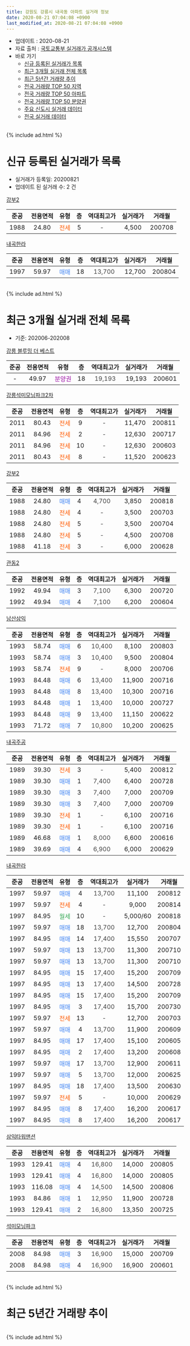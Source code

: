 ```yaml
---
title: 강원도 강릉시 내곡동 아파트 실거래 정보
date: 2020-08-21 07:04:08 +0900
last_modified_at: 2020-08-21 07:04:08 +0900
---
```


* 업데이트 : 2020-08-21
* 자료 출처 : [국토교통부 실거래가 공개시스템](http://rt.molit.go.kr)
* 바로 가기
    * [신규 등록된 실거래가 목록](#신규-등록된-실거래가-목록)
    * [최근 3개월 실거래 전체 목록](#최근-3개월-실거래-전체-목록)
    * [최근 5년간 거래량 추이](#최근-5년간-거래량-추이)
    * [전국 거래량 TOP 50 지역](https://inasie.github.io/apt-trade-info/최근-3개월-전국에서-가장-거래가-많이-발생한-지역)
    * [전국 거래량 TOP 50 아파트](https://inasie.github.io/apt-trade-info/최근-3개월-전국에서-가장-거래가-많이-발생한-아파트)
    * [전국 거래량 TOP 50 분양권](https://inasie.github.io/apt-trade-info/최근-3개월-전국에서-가장-거래가-많이-발생한-분양권)
    * [주요 신도시 실거래 데이터](https://inasie.github.io/apt-trade-info/주요-신도시)
    * [전국 실거래 데이터](https://inasie.github.io/apt-trade-info/전국)
<br>
{% include ad.html %}
<br>

# 신규 등록된 실거래가 목록
* 실거래가 등록일: 20200821
* 업데이트 된 실거래 수: 2 건


[강부2](https://search.naver.com/search.naver?query=%EA%B0%95%EC%9B%90%EB%8F%84+%EA%B0%95%EB%A6%89%EC%8B%9C+%EB%82%B4%EA%B3%A1%EB%8F%99+%EA%B0%95%EB%B6%802)

|준공|전용면적|유형|층|역대최고가|실거래가|거래월|
|:---:|:---:|:---:|:---:|:---:|:---:|:---:|
|1988|24.80|<span style="color:#ff5a00">전세</span>|5|<span style="color:#444444">-</span>|4,500|200708|

[내곡한라](https://search.naver.com/search.naver?query=%EA%B0%95%EC%9B%90%EB%8F%84+%EA%B0%95%EB%A6%89%EC%8B%9C+%EB%82%B4%EA%B3%A1%EB%8F%99+%EB%82%B4%EA%B3%A1%ED%95%9C%EB%9D%BC)

|준공|전용면적|유형|층|역대최고가|실거래가|거래월|
|:---:|:---:|:---:|:---:|:---:|:---:|:---:|
|1997|59.97|<span style="color:#4285f3">매매</span>|18|<span style="color:#444444">13,700</span>|12,700|200804|


<br>
{% include ad.html %}
<br>

# 최근 3개월 실거래 전체 목록
* 기준: 202006-202008


[강릉 블루밍 더 베스트](https://search.naver.com/search.naver?query=%EA%B0%95%EC%9B%90%EB%8F%84+%EA%B0%95%EB%A6%89%EC%8B%9C+%EB%82%B4%EA%B3%A1%EB%8F%99+%EA%B0%95%EB%A6%89+%EB%B8%94%EB%A3%A8%EB%B0%8D+%EB%8D%94+%EB%B2%A0%EC%8A%A4%ED%8A%B8)

|준공|전용면적|유형|층|역대최고가|실거래가|거래월|
|:---:|:---:|:---:|:---:|:---:|:---:|:---:|
|-|49.97|<span style="color:#9C11A5">분양권</span>|18|<span style="color:#444444">19,193</span>|19,193|200601|

[강릉석미모닝파크2차](https://search.naver.com/search.naver?query=%EA%B0%95%EC%9B%90%EB%8F%84+%EA%B0%95%EB%A6%89%EC%8B%9C+%EB%82%B4%EA%B3%A1%EB%8F%99+%EA%B0%95%EB%A6%89%EC%84%9D%EB%AF%B8%EB%AA%A8%EB%8B%9D%ED%8C%8C%ED%81%AC2%EC%B0%A8)

|준공|전용면적|유형|층|역대최고가|실거래가|거래월|
|:---:|:---:|:---:|:---:|:---:|:---:|:---:|
|2011|80.43|<span style="color:#ff5a00">전세</span>|9|<span style="color:#444444">-</span>|11,470|200811|
|2011|84.96|<span style="color:#ff5a00">전세</span>|2|<span style="color:#444444">-</span>|12,630|200717|
|2011|84.96|<span style="color:#ff5a00">전세</span>|10|<span style="color:#444444">-</span>|12,630|200603|
|2011|80.43|<span style="color:#ff5a00">전세</span>|8|<span style="color:#444444">-</span>|11,520|200623|

[강부2](https://search.naver.com/search.naver?query=%EA%B0%95%EC%9B%90%EB%8F%84+%EA%B0%95%EB%A6%89%EC%8B%9C+%EB%82%B4%EA%B3%A1%EB%8F%99+%EA%B0%95%EB%B6%802)

|준공|전용면적|유형|층|역대최고가|실거래가|거래월|
|:---:|:---:|:---:|:---:|:---:|:---:|:---:|
|1988|24.80|<span style="color:#4285f3">매매</span>|4|<span style="color:#444444">4,700</span>|3,850|200818|
|1988|24.80|<span style="color:#ff5a00">전세</span>|4|<span style="color:#444444">-</span>|3,500|200703|
|1988|24.80|<span style="color:#ff5a00">전세</span>|5|<span style="color:#444444">-</span>|3,500|200704|
|1988|24.80|<span style="color:#ff5a00">전세</span>|5|<span style="color:#444444">-</span>|4,500|200708|
|1988|41.18|<span style="color:#ff5a00">전세</span>|3|<span style="color:#444444">-</span>|6,000|200628|

[관동2](https://search.naver.com/search.naver?query=%EA%B0%95%EC%9B%90%EB%8F%84+%EA%B0%95%EB%A6%89%EC%8B%9C+%EB%82%B4%EA%B3%A1%EB%8F%99+%EA%B4%80%EB%8F%992)

|준공|전용면적|유형|층|역대최고가|실거래가|거래월|
|:---:|:---:|:---:|:---:|:---:|:---:|:---:|
|1992|49.94|<span style="color:#4285f3">매매</span>|3|<span style="color:#444444">7,100</span>|6,300|200720|
|1992|49.94|<span style="color:#4285f3">매매</span>|4|<span style="color:#444444">7,100</span>|6,200|200604|

[남산삼익](https://search.naver.com/search.naver?query=%EA%B0%95%EC%9B%90%EB%8F%84+%EA%B0%95%EB%A6%89%EC%8B%9C+%EB%82%B4%EA%B3%A1%EB%8F%99+%EB%82%A8%EC%82%B0%EC%82%BC%EC%9D%B5)

|준공|전용면적|유형|층|역대최고가|실거래가|거래월|
|:---:|:---:|:---:|:---:|:---:|:---:|:---:|
|1993|58.74|<span style="color:#4285f3">매매</span>|6|<span style="color:#444444">10,400</span>|8,100|200803|
|1993|58.74|<span style="color:#4285f3">매매</span>|3|<span style="color:#444444">10,400</span>|9,500|200804|
|1993|58.74|<span style="color:#ff5a00">전세</span>|9|<span style="color:#444444">-</span>|8,000|200706|
|1993|84.48|<span style="color:#4285f3">매매</span>|6|<span style="color:#444444">13,400</span>|11,900|200716|
|1993|84.48|<span style="color:#4285f3">매매</span>|8|<span style="color:#444444">13,400</span>|10,300|200716|
|1993|84.48|<span style="color:#4285f3">매매</span>|1|<span style="color:#444444">13,400</span>|10,000|200727|
|1993|84.48|<span style="color:#4285f3">매매</span>|9|<span style="color:#444444">13,400</span>|11,150|200622|
|1993|71.72|<span style="color:#4285f3">매매</span>|7|<span style="color:#444444">10,800</span>|10,200|200625|

[내곡주공](https://search.naver.com/search.naver?query=%EA%B0%95%EC%9B%90%EB%8F%84+%EA%B0%95%EB%A6%89%EC%8B%9C+%EB%82%B4%EA%B3%A1%EB%8F%99+%EB%82%B4%EA%B3%A1%EC%A3%BC%EA%B3%B5)

|준공|전용면적|유형|층|역대최고가|실거래가|거래월|
|:---:|:---:|:---:|:---:|:---:|:---:|:---:|
|1989|39.30|<span style="color:#ff5a00">전세</span>|3|<span style="color:#444444">-</span>|5,400|200812|
|1989|39.30|<span style="color:#4285f3">매매</span>|1|<span style="color:#444444">7,400</span>|6,400|200728|
|1989|39.30|<span style="color:#4285f3">매매</span>|3|<span style="color:#444444">7,400</span>|7,000|200709|
|1989|39.30|<span style="color:#4285f3">매매</span>|3|<span style="color:#444444">7,400</span>|7,000|200709|
|1989|39.30|<span style="color:#ff5a00">전세</span>|1|<span style="color:#444444">-</span>|6,100|200716|
|1989|39.30|<span style="color:#ff5a00">전세</span>|1|<span style="color:#444444">-</span>|6,100|200716|
|1989|46.68|<span style="color:#4285f3">매매</span>|1|<span style="color:#444444">8,000</span>|6,600|200616|
|1989|39.69|<span style="color:#4285f3">매매</span>|4|<span style="color:#444444">6,900</span>|6,000|200629|

[내곡한라](https://search.naver.com/search.naver?query=%EA%B0%95%EC%9B%90%EB%8F%84+%EA%B0%95%EB%A6%89%EC%8B%9C+%EB%82%B4%EA%B3%A1%EB%8F%99+%EB%82%B4%EA%B3%A1%ED%95%9C%EB%9D%BC)

|준공|전용면적|유형|층|역대최고가|실거래가|거래월|
|:---:|:---:|:---:|:---:|:---:|:---:|:---:|
|1997|59.97|<span style="color:#4285f3">매매</span>|4|<span style="color:#444444">13,700</span>|11,100|200812|
|1997|59.97|<span style="color:#ff5a00">전세</span>|4|<span style="color:#444444">-</span>|9,000|200814|
|1997|84.95|<span style="color:#34a853">월세</span>|10|<span style="color:#444444">-</span>|5,000/60|200818|
|1997|59.97|<span style="color:#4285f3">매매</span>|18|<span style="color:#444444">13,700</span>|12,700|200804|
|1997|84.95|<span style="color:#4285f3">매매</span>|14|<span style="color:#444444">17,400</span>|15,550|200707|
|1997|59.97|<span style="color:#4285f3">매매</span>|13|<span style="color:#444444">13,700</span>|11,300|200710|
|1997|59.97|<span style="color:#4285f3">매매</span>|13|<span style="color:#444444">13,700</span>|11,300|200710|
|1997|84.95|<span style="color:#4285f3">매매</span>|15|<span style="color:#444444">17,400</span>|15,200|200709|
|1997|84.95|<span style="color:#4285f3">매매</span>|13|<span style="color:#444444">17,400</span>|14,500|200728|
|1997|84.95|<span style="color:#4285f3">매매</span>|15|<span style="color:#444444">17,400</span>|15,200|200709|
|1997|84.95|<span style="color:#4285f3">매매</span>|3|<span style="color:#444444">17,400</span>|15,700|200730|
|1997|59.97|<span style="color:#ff5a00">전세</span>|13|<span style="color:#444444">-</span>|12,700|200703|
|1997|59.97|<span style="color:#4285f3">매매</span>|4|<span style="color:#444444">13,700</span>|11,900|200609|
|1997|84.95|<span style="color:#4285f3">매매</span>|17|<span style="color:#444444">17,400</span>|15,100|200605|
|1997|84.95|<span style="color:#4285f3">매매</span>|2|<span style="color:#444444">17,400</span>|13,200|200608|
|1997|59.97|<span style="color:#4285f3">매매</span>|17|<span style="color:#444444">13,700</span>|12,900|200611|
|1997|59.97|<span style="color:#4285f3">매매</span>|5|<span style="color:#444444">13,700</span>|12,000|200625|
|1997|84.95|<span style="color:#4285f3">매매</span>|18|<span style="color:#444444">17,400</span>|13,500|200630|
|1997|59.97|<span style="color:#ff5a00">전세</span>|5|<span style="color:#444444">-</span>|10,000|200629|
|1997|84.95|<span style="color:#4285f3">매매</span>|8|<span style="color:#444444">17,400</span>|16,200|200617|
|1997|84.95|<span style="color:#4285f3">매매</span>|8|<span style="color:#444444">17,400</span>|16,200|200617|


<script async src="//pagead2.googlesyndication.com/pagead/js/adsbygoogle.js"></script>
<!-- 기본 -->
<ins class="adsbygoogle"
     style="display:block"
     data-ad-client="ca-pub-2446590836940007"
     data-ad-slot="1659523306"
     data-ad-format="auto"
     data-full-width-responsive="true"></ins>
<script>
(adsbygoogle = window.adsbygoogle || []).push({});
</script>


[삼익타워맨션](https://search.naver.com/search.naver?query=%EA%B0%95%EC%9B%90%EB%8F%84+%EA%B0%95%EB%A6%89%EC%8B%9C+%EB%82%B4%EA%B3%A1%EB%8F%99+%EC%82%BC%EC%9D%B5%ED%83%80%EC%9B%8C%EB%A7%A8%EC%85%98)

|준공|전용면적|유형|층|역대최고가|실거래가|거래월|
|:---:|:---:|:---:|:---:|:---:|:---:|:---:|
|1993|129.41|<span style="color:#4285f3">매매</span>|4|<span style="color:#444444">16,800</span>|14,000|200805|
|1993|129.41|<span style="color:#4285f3">매매</span>|4|<span style="color:#444444">16,800</span>|14,000|200805|
|1993|116.08|<span style="color:#4285f3">매매</span>|4|<span style="color:#444444">14,500</span>|14,500|200806|
|1993|84.86|<span style="color:#4285f3">매매</span>|1|<span style="color:#444444">12,950</span>|11,900|200728|
|1993|129.41|<span style="color:#4285f3">매매</span>|2|<span style="color:#444444">16,800</span>|13,350|200725|

[석미모닝파크](https://search.naver.com/search.naver?query=%EA%B0%95%EC%9B%90%EB%8F%84+%EA%B0%95%EB%A6%89%EC%8B%9C+%EB%82%B4%EA%B3%A1%EB%8F%99+%EC%84%9D%EB%AF%B8%EB%AA%A8%EB%8B%9D%ED%8C%8C%ED%81%AC)

|준공|전용면적|유형|층|역대최고가|실거래가|거래월|
|:---:|:---:|:---:|:---:|:---:|:---:|:---:|
|2008|84.98|<span style="color:#4285f3">매매</span>|3|<span style="color:#444444">16,900</span>|15,000|200709|
|2008|84.98|<span style="color:#4285f3">매매</span>|4|<span style="color:#444444">16,900</span>|16,900|200601|


<br>
{% include ad.html %}
<br>

# 최근 5년간 거래량 추이


<div style="width:100%;">
    <canvas id="deal_progress" height="200"></canvas>
</div>

<script>
new Chart(document.getElementById("deal_progress"), {
    type: 'line',
    data: {
        labels: ['201508','201509','201510','201511','201512','201601','201602','201603','201604','201605','201606','201607','201608','201609','201610','201611','201612','201701','201702','201703','201704','201705','201706','201707','201708','201709','201710','201711','201712','201801','201802','201803','201804','201805','201806','201807','201808','201809','201810','201811','201812','201901','201902','201903','201904','201905','201906','201907','201908','201909','201910','201911','201912','202001','202002','202003','202004','202005','202006','202007','202008'],
        datasets: [{
            label: '매매',
            pointRadius: 1,
            data: [22, 14, 16, 9, 14, 20, 20, 14, 9, 18, 15, 19, 16, 12, 23, 17, 19, 12, 29, 29, 12, 11, 11, 16, 7, 19, 10, 74, 10, 8, 5, 17, 10, 9, 59, 6, 10, 17, 16, 13, 12, 21, 17, 12, 17, 8, 7, 13, 10, 5, 7, 8, 17, 18, 36, 6, 11, 14, 15, 17, 8],
            borderColor: "rgba(255, 201, 14, 1)",
            backgroundColor: "rgba(255, 201, 14, 0.5)",
            fill: false,
            lineTension: 0
        },{
            label: '전월세',
            pointRadius: 1,
            data: [3, 6, 39, 15, 2, 13, 8, 12, 4, 3, 8, 7, 4, 6, 7, 9, 11, 6, 8, 5, 5, 4, 5, 6, 4, 2, 4, 3, 3, 6, 2, 6, 4, 3, 4, 9, 0, 5, 35, 9, 7, 9, 10, 6, 3, 12, 8, 11, 6, 4, 6, 9, 43, 6, 3, 6, 5, 7, 4, 8, 4],
            borderColor: "rgba(0, 141, 185, 1)",
            backgroundColor: "rgba(0, 141, 185, 0.5)",
            fill: false,
            lineTension: 0
        }
        ]
    },
    options: {
        responsive: true,
        title: {
            display: false
        },
        tooltips: {
            mode: 'index',
            intersect: false
        },
        hover: {
            mode: 'nearest',
            intersect: true
        },
        scales: {
            xAxes: [{
                display: true,
                scaleLabel: {
                    display: true,
                    labelString: '년/월'
                }
            }],
            yAxes: [{
                display: true,
                ticks: {
                    suggestedMin: 0,
                },
                scaleLabel: {
                    display: true,
                    labelString: '실거래 수'
                }
            }]
        }
    }
});

</script>


<br>
{% include ad.html %}
<br>

